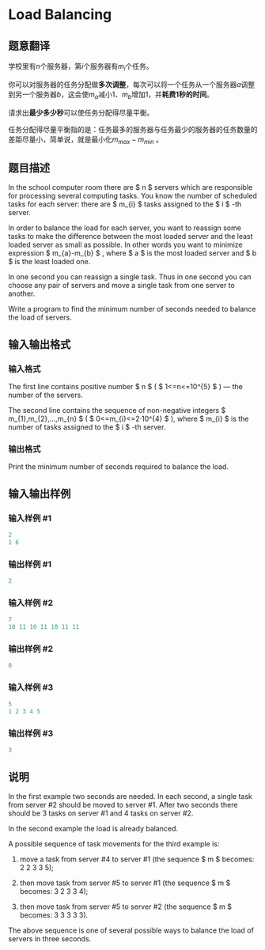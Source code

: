 # Load Balancing

## 题意翻译

学校里有$n$个服务器，第$i$个服务器有$m_{i}$个任务。

你可以对服务器的任务分配做**多次调整**，每次可以将一个任务从一个服务器$a$调整到另一个服务器$b$，这会使$m_{a}$减小$1$、$m_{b}$增加$1$，并**耗费$1$秒的时间**。

请求出**最少多少秒**可以使任务分配得尽量平衡。

任务分配得尽量平衡指的是：任务最多的服务器与任务最少的服务器的任务数量的差距尽量小，简单说，就是最小化$m_{max}-m_{min}$ 。

## 题目描述

In the school computer room there are $ n $ servers which are responsible for processing several computing tasks. You know the number of scheduled tasks for each server: there are $ m_{i} $ tasks assigned to the $ i $ -th server.

In order to balance the load for each server, you want to reassign some tasks to make the difference between the most loaded server and the least loaded server as small as possible. In other words you want to minimize expression $ m_{a}-m_{b} $ , where $ a $ is the most loaded server and $ b $ is the least loaded one.

In one second you can reassign a single task. Thus in one second you can choose any pair of servers and move a single task from one server to another.

Write a program to find the minimum number of seconds needed to balance the load of servers.

## 输入输出格式

### 输入格式

The first line contains positive number $ n $ ( $ 1<=n<=10^{5} $ ) — the number of the servers.

The second line contains the sequence of non-negative integers $ m_{1},m_{2},...,m_{n} $ ( $ 0<=m_{i}<=2·10^{4} $ ), where $ m_{i} $ is the number of tasks assigned to the $ i $ -th server.

### 输出格式

Print the minimum number of seconds required to balance the load.

## 输入输出样例

### 输入样例 #1

```cpp
2
1 6

```
### 输出样例 #1

```cpp
2

```
### 输入样例 #2

```cpp
7
10 11 10 11 10 11 11

```
### 输出样例 #2

```cpp
0

```
### 输入样例 #3

```cpp
5
1 2 3 4 5

```
### 输出样例 #3

```cpp
3

```
## 说明

In the first example two seconds are needed. In each second, a single task from server #2 should be moved to server #1. After two seconds there should be 3 tasks on server #1 and 4 tasks on server #2.

In the second example the load is already balanced.

A possible sequence of task movements for the third example is:

1. move a task from server #4 to server #1 (the sequence $ m $ becomes: 2 2 3 3 5);

2. then move task from server #5 to server #1 (the sequence $ m $ becomes: 3 2 3 3 4);

3. then move task from server #5 to server #2 (the sequence $ m $ becomes: 3 3 3 3 3).

The above sequence is one of several possible ways to balance the load of servers in three seconds.

